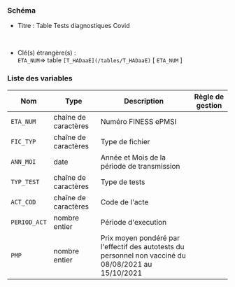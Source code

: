 ### Schéma


- Titre : Table Tests diagnostiques Covid
<br />



- Clé(s) étrangère(s) : <br />
`ETA_NUM`=> table `[T_HADaaE](/tables/T_HADaaE)` [ `ETA_NUM` ]<br />

 
### Liste des variables

Nom | Type | Description | Règle de gestion
-|-|-|-
`ETA_NUM`| chaîne de caractères |Numéro FINESS ePMSI||
`FIC_TYP`| chaîne de caractères |Type de fichier||
`ANN_MOI`| date |Année et Mois de la période de transmission||
`TYP_TEST`| chaîne de caractères |Type de tests||
`ACT_COD`| chaîne de caractères |Code de l'acte||
`PERIOD_ACT`| nombre entier |Période d'execution ||
`PMP`| nombre entier |Prix moyen pondéré par l'effectif des autotests du personnel non vacciné du 08/08/2021 au 15/10/2021 ||